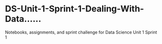 # DS-Unit-1-Sprint-1-Dealing-With-Data......
Notebooks, assignments, and sprint challenge for Data Science Unit 1 Sprint 1
